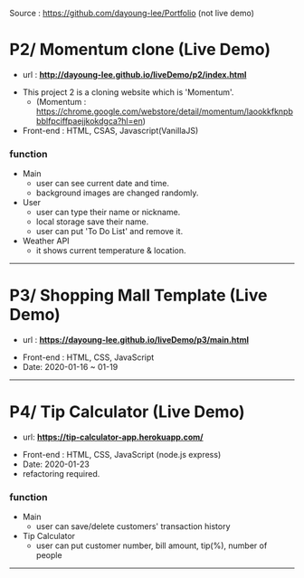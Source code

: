 Source : https://github.com/dayoung-lee/Portfolio (not live demo)
# P2/ Momentum clone (Live Demo)
+ url : <b>http://dayoung-lee.github.io/liveDemo/p2/index.html</b>
- This project 2 is a cloning website which is 'Momentum'.
  + (Momentum : https://chrome.google.com/webstore/detail/momentum/laookkfknpbbblfpciffpaejjkokdgca?hl=en)
- Front-end : HTML, CSAS, Javascript(VanillaJS)

### function
+ Main
  + user can see current date and time.
  + background images are changed randomly.
+ User
  + user can type their name or nickname.
  + local storage save their name.
  + user can put 'To Do List' and remove it.
+ Weather API
  + it shows current temperature & location.  
--------
# P3/ Shopping Mall Template (Live Demo)
+ url : <b>https://dayoung-lee.github.io/liveDemo/p3/main.html</b>
- Front-end : HTML, CSS, JavaScript
- Date: 2020-01-16 ~ 01-19
---------
# P4/ Tip Calculator (Live Demo)
+ url: <b>https://tip-calculator-app.herokuapp.com/</b>
- Front-end : HTML, CSS, JavaScript (node.js express)
- Date: 2020-01-23
- refactoring required.
### function
+ Main
  + user can save/delete customers' transaction history
+ Tip Calculator
  + user can put customer number, bill amount, tip(%), number of people
---------
